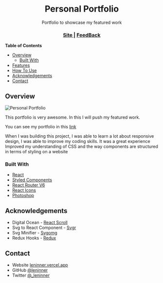 <h1 align="center">Personal Portfolio</h1>

<div align="center">
   Portfolio to showcase my featured work
</div>

<div align="center">
  <h3>
    <a href="https://leninner.vercel.app">
      Site
     </a>
    <span> | </span>
    <a href="https://api.whatsapp.com/send?phone=593979424062&text=Hi%20Lenin,%20I%20saw%20your%20portfolio%20and%20I%20have%20feedback%20for%20you...">
      FeedBack
    </a>
  </h3>
</div>

<!-- TABLE OF CONTENTS -->

**Table of Contents**

- [Overview](#overview)
  - [Built With](#built-with)
- [Features](#features)
- [How To Use](#how-to-use)
- [Acknowledgements](#acknowledgements)
- [Contact](#contact)

<!-- OVERVIEW -->

## Overview

![Personal Portfolio](https://user-images.githubusercontent.com/67031243/158027249-3115652d-2b41-48cc-b56c-ac237d8cd3a3.png)

This portfolio is very awesome. In this I will push my featured work.

You can see my portfolio in this [link](https://leninner.vercel.app/)

When I was building this project, I was able to learn a lot about responsive design, I was able to improve my coding skills. It was a great experience
Improved my understanding of CSS and the way components are structured in terms of styling on a website

### Built With

- [React](https://reactjs.org/)
- [Styled Components](https://styled-components.com/)
- [React Router V6](https://reactrouter.com/)
- [React Icons](https://react-icons.github.io/react-icons/)
- [Photoshop](https://www.adobe.com/la/products/photoshop.html)


## Acknowledgements

<!-- This section should list any articles or add-ons/plugins that helps you to complete the project. This is optional but it will help you in the future. For example -->

- Digital Ocean - [React Scroll](https://www.digitalocean.com/community/tutorials/how-to-implement-smooth-scrolling-in-react-es)
- Svg to React Component - [Svgr](https://react-svgr.com/playground/)
- Svg Minifier - [Svgomg](https://jakearchibald.github.io/svgomg/)
- Redux Hooks - [Redux](https://redux.js.org/tutorials/fundamentals/part-5-ui-react#using-redux-with-react)

## Contact

- Website [leninner.vercel.app](https://leninner.vercel.app/)
- GitHub [@leninner](https://github.com/leninner)
- Twitter [@\_leninner](https://twitter.com/_leninner)
